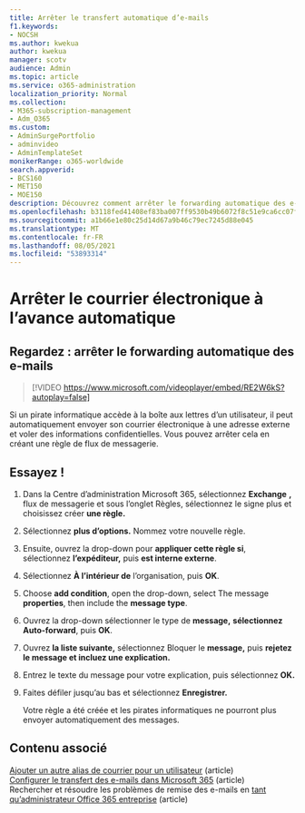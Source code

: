 ```yaml
---
title: Arrêter le transfert automatique d’e-mails
f1.keywords:
- NOCSH
ms.author: kwekua
author: kwekua
manager: scotv
audience: Admin
ms.topic: article
ms.service: o365-administration
localization_priority: Normal
ms.collection:
- M365-subscription-management
- Adm_O365
ms.custom:
- AdminSurgePortfolio
- adminvideo
- AdminTemplateSet
monikerRange: o365-worldwide
search.appverid:
- BCS160
- MET150
- MOE150
description: Découvrez comment arrêter le forwarding automatique des e-mails en créant une règle de flux de messagerie pour éviter le vol d’informations propriétaires.
ms.openlocfilehash: b3118fed41408ef83ba007ff9530b49b6072f8c51e9ca6cc07fc3526309decb5
ms.sourcegitcommit: a1b66e1e80c25d14d67a9b46c79ec7245d88e045
ms.translationtype: MT
ms.contentlocale: fr-FR
ms.lasthandoff: 08/05/2021
ms.locfileid: "53893314"
---
```

# <a name="stop-email-auto-forward"></a>Arrêter le courrier électronique à l’avance automatique

## <a name="watch-stop-auto-forwarding-emails"></a>Regardez : arrêter le forwarding automatique des e-mails

> [!VIDEO https://www.microsoft.com/videoplayer/embed/RE2W6kS?autoplay=false]

Si un pirate informatique accède à la boîte aux lettres d’un utilisateur, il peut automatiquement envoyer son courrier électronique à une adresse externe et voler des informations confidentielles. Vous pouvez arrêter cela en créant une règle de flux de messagerie.

## <a name="try-it"></a>Essayez !

1. Dans la Centre d’administration Microsoft 365, sélectionnez **Exchange** **,** flux de  messagerie et sous l’onglet Règles, sélectionnez le signe plus et choisissez créer **une règle.**
1. Sélectionnez **plus d’options.** Nommez votre nouvelle règle.
1. Ensuite, ouvrez la drop-down pour **appliquer cette règle si**, sélectionnez **l’expéditeur,** puis **est interne externe**.
1. Sélectionnez **À l’intérieur de** l’organisation, puis **OK**.
1. Choose **add condition**, open the drop-down, select The message **properties**, then include the **message type**.
1. Ouvrez la drop-down sélectionner le type de **message,** **sélectionnez Auto-forward**, puis **OK**.
1. Ouvrez **la liste suivante,** sélectionnez Bloquer le **message,** puis **rejetez le message et incluez une explication.**
1. Entrez le texte du message pour votre explication, puis sélectionnez **OK.**
1. Faites défiler jusqu’au bas et sélectionnez **Enregistrer.**

    Votre règle a été créée et les pirates informatiques ne pourront plus envoyer automatiquement des messages.

## <a name="related-content"></a>Contenu associé

[Ajouter un autre alias de courrier pour un utilisateur](../admin/email/add-another-email-alias-for-a-user.md) (article)\
[Configurer le transfert des e-mails dans Microsoft 365](../admin/email/configure-email-forwarding.md) (article)\
Rechercher et résoudre les problèmes de remise des e-mails en [tant qu’administrateur Office 365 entreprise](/exchange/troubleshoot/email-delivery/email-delivery-issues) (article)
